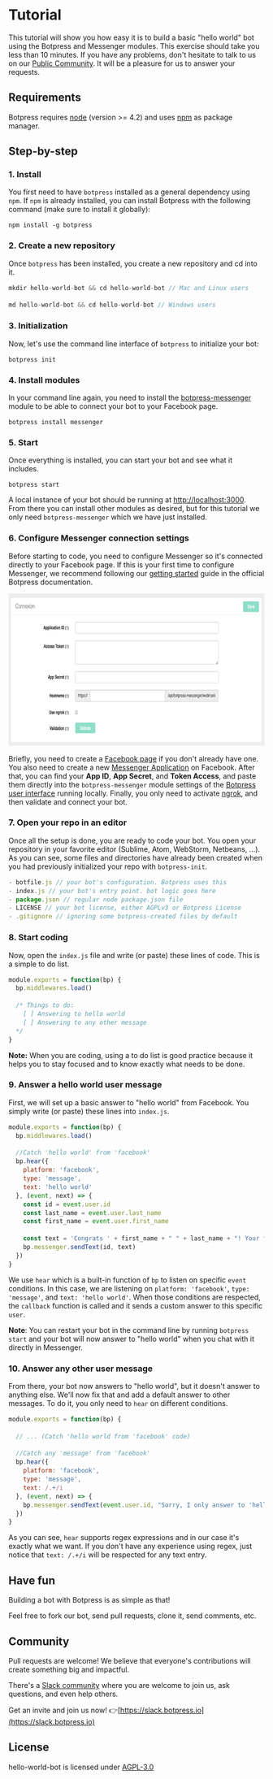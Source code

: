 # Tutorial

This tutorial will show you how easy it is to build a basic "hello world" bot using the Botpress and Messenger modules. This exercise should take you less than 10 minutes. If you have any problems, don't hesitate to talk to us on our [Public Community](https://slack.botpress.io). It will be a pleasure for us to answer your requests.

## Requirements

Botpress requires [node](https://nodejs.org) (version >= 4.2) and uses [npm](https://www.npmjs.com) as package manager.

## Step-by-step

### 1. Install

You first need to have `botpress` installed as a general dependency using `npm`. If `npm` is already installed, you can install Botpress with the following command (make sure to install it globally):

```
npm install -g botpress
```

### 2. Create a new repository

Once `botpress` has been installed, you create a new repository and cd into it.

```js
mkdir hello-world-bot && cd hello-world-bot // Mac and Linux users

md hello-world-bot && cd hello-world-bot // Windows users
```

### 3. Initialization

Now, let's use the command line interface of `botpress` to initialize your bot:

```
botpress init
```

### 4. Install modules

In your command line again, you need to install the [botpress-messenger](https://github.com/botpress/botpress-messenger) module to be able to connect your bot to your Facebook page.

```
botpress install messenger
```

### 5. Start

Once everything is installed, you can start your bot and see what it includes.

```
botpress start
```

A local instance of your bot should be running at [http://localhost:3000](http://localhost:3000). From there you can install other modules as desired, but for this tutorial we only need `botpress-messenger` which we have just installed.

### 6. Configure Messenger connection settings

Before starting to code, you need to configure Messenger so it's connected directly to your Facebook page. If this is your first time to configure Messenger, we recommend following our [getting started](https://docs.botpress.io/getting-started.html) guide in the official Botpress documentation.

<img src='./assets/connexion-settings.png' height=300px />

Briefly, you need to create a [Facebook page](https://www.facebook.com/pages/create) if you don't already have one. You also need to create a new [Messenger Application](https://developers.facebook.com/) on Facebook. After that, you can find your **App ID**, **App Secret**, and **Token Access**, and paste them directly into the `botpress-messenger` module settings of the [Botpress user interface](http://localhost:3000/modules/botpress-messenger) running locally. Finally, you only need to activate [ngrok](https://ngrok.com/), and then validate and connect your bot.

### 7. Open your repo in an editor

Once all the setup is done, you are ready to code your bot. You open your repository in your favorite editor (Sublime, Atom, WebStorm, Netbeans, ...). As you can see, some files and directories have already been created when you had previously initialized your repo with `botpress-init`.

```js
- botfile.js // your bot's configuration. Botpress uses this
- index.js // your bot's entry point. bot logic goes here
- package.json // regular node package.json file
- LICENSE // your bot license, either AGPLv3 or Botpress License
- .gitignore // ignoring some botpress-created files by default
```

### 8. Start coding

Now, open the `index.js` file and write (or paste) these lines of code. This is a simple to do list.

```js
module.exports = function(bp) {
  bp.middlewares.load()

  /* Things to do:
    [ ] Answering to hello world
    [ ] Answering to any other message
  */
}
```

**Note:** When you are coding, using a to do list is good practice because it helps you to stay focused and to know exactly what needs to be done.

### 9. Answer a hello world user message

First, we will set up a basic answer to "hello world" from Facebook. You simply write (or paste) these lines into `index.js`.

```js
module.exports = function(bp) {
  bp.middlewares.load()

  //Catch 'hello world' from 'facebook'
  bp.hear({
    platform: 'facebook',
    type: 'message',
    text: 'hello world'
  }, (event, next) => {
    const id = event.user.id
    const last_name = event.user.last_name
    const first_name = event.user.first_name

    const text = 'Congrats ' + first_name + " " + last_name + "! Your first chatbot using Botpress is now alive."
    bp.messenger.sendText(id, text)
  })
}
```

We use `hear` which is a built-in function of `bp` to listen on specific `event` conditions. In this case, we are listening on `platform: 'facebook'`, `type: 'message'`, and `text: 'hello world'`. When those conditions are respected, the `callback` function is called and it sends a custom answer to this specific `user`.

**Note**: You can restart your bot in the command line by running `botpress start` and your bot will now answer to "hello world" when you chat with it directly in Messenger.

### 10. Answer any other user message

From there, your bot now answers to "hello world", but it doesn't answer to anything else. We'll now fix that and add a default answer to other messages. To do it, you only need to `hear` on different conditions.

```js
module.exports = function(bp) {

  // ... (Catch 'hello world from 'facebook' code)

  //Catch any 'message' from 'facebook'
  bp.hear({
    platform: 'facebook',
    type: 'message',
    text: /.+/i
  }, (event, next) => {
    bp.messenger.sendText(event.user.id, "Sorry, I only answer to 'hello world'...")
  })
}
```

As you can see, `hear` supports regex expressions and in our case it's exactly what we want. If you don't have any experience using regex, just notice that `text: /.+/i` will be respected for any text entry.

## Have fun

Building a bot with Botpress is as simple as that!

Feel free to fork our bot, send pull requests, clone it, send comments, etc.

## Community

Pull requests are welcome! We believe that everyone's contributions will create something big and impactful.

There's a [Slack community](https://slack.botpress.io) where you are welcome to join us, ask questions, and even help others.

Get an invite and join us now! 👉[https://slack.botpress.io](https://slack.botpress.io)

## License

hello-world-bot is licensed under [AGPL-3.0](/LICENSE)
